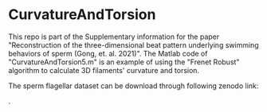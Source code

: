 # CurvatureAndTorsion

This repo is part of the Supplementary information for the paper "Reconstruction of the three-dimensional beat pattern underlying swimming behaviors of sperm (Gong, et. al. 2021)".
The Matlab code of "CurvatureAndTorsion5.m" is an example of using the "Frenet Robust" algorithm to calculate 3D filaments' curvature and torsion.

The sperm flagellar dataset can be download through following zenodo link:

.



